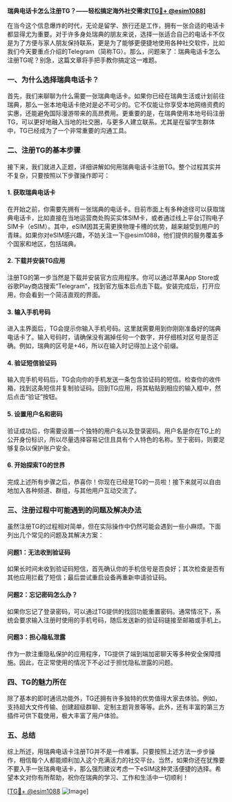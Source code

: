 **瑞典电话卡怎么注册TG？——轻松搞定海外社交需求[[TG💪+ @esim1088](https://t.me/s/esim1088)]**

在当今这个信息爆炸的时代，无论是留学、旅行还是工作，拥有一张合适的电话卡都显得尤为重要。对于许多身处瑞典的朋友来说，选择一张适合自己的电话卡不仅是为了方便与家人朋友保持联系，更是为了能够更便捷地使用各种社交软件，比如我们今天要重点介绍的Telegram（简称TG）。那么，问题来了：瑞典电话卡怎么注册TG呢？别急，这篇文章将手把手教你搞定这一难题。

### 一、为什么选择瑞典电话卡？

首先，我们来聊聊为什么需要一张瑞典电话卡。如果你已经在瑞典生活或计划前往瑞典，那么一张本地电话卡绝对是必不可少的。它不仅能让你享受本地网络资费的实惠，还能避免国际漫游带来的高昂费用。更重要的是，在瑞典使用本地号码注册TG，可以更好地融入当地的社交圈，与更多人建立联系。尤其是在留学生群体中，TG已经成为了一个非常重要的沟通工具。

### 二、注册TG的基本步骤

接下来，我们就进入正题，详细讲解如何用瑞典电话卡注册TG。整个过程其实并不复杂，只要按照以下步骤操作即可：

#### 1. 获取瑞典电话卡

在开始之前，你需要先拥有一张瑞典的电话卡。目前市面上有多种途径可以获取瑞典电话卡，比如直接在当地运营商处购买实体SIM卡，或者通过线上平台订购电子SIM卡（eSIM）。其中，eSIM因其无需更换物理卡槽的优势，越来越受到用户的青睐。如果你对eSIM感兴趣，不妨关注一下@esim1088，他们提供的服务覆盖多个国家和地区，包括瑞典。

#### 2. 下载并安装TG应用

注册TG的第一步当然是下载并安装官方应用程序。你可以通过苹果App Store或谷歌Play商店搜索“Telegram”，找到官方版本后点击下载。安装完成后，打开应用，你会看到一个简洁直观的界面。

#### 3. 输入手机号码

进入主界面后，TG会提示你输入手机号码。这里就需要用到你刚刚准备好的瑞典电话卡了。输入号码时，请确保没有漏掉任何一个数字，并仔细核对区号是否正确。例如，瑞典的区号是+46，所以在输入时记得加上这个前缀。

#### 4. 验证短信验证码

输入完手机号码后，TG会向你的手机发送一条包含验证码的短信。检查你的收件箱，找到这条短信并复制验证码。回到TG应用，将其粘贴到相应的输入框中，然后点击“验证”按钮。

#### 5. 设置用户名和密码

验证成功后，你需要设置一个独特的用户名以及登录密码。用户名是你在TG上的公开身份标识，所以尽量选择容易记住且具有个人特色的名称。至于密码，则要足够复杂以保护账户安全。

#### 6. 开始探索TG的世界

完成上述所有步骤之后，恭喜你！你现在已经是TG的一员啦！接下来就可以自由地加入各种频道、群组，与其他用户互动交流了。

### 三、注册过程中可能遇到的问题及解决办法

虽然注册TG的过程相对简单，但在实际操作中仍然可能会遇到一些小麻烦。下面列出几个常见的问题及其解决方案：

#### 问题1：无法收到验证码

如果长时间未收到验证码短信，首先确认你的手机信号是否良好；其次检查是否有其他应用拦截了短信；最后尝试重启设备再重新申请验证码。

#### 问题2：忘记密码怎么办？

如果你忘记了登录密码，可以通过TG提供的找回功能重置密码。通常情况下，系统会要求输入注册时使用的手机号码，随后发送新的验证码链接至邮箱或手机上。

#### 问题3：担心隐私泄露

作为一款注重隐私保护的应用程序，TG提供了端到端加密聊天等多种安全保障措施。因此，在正常使用的情况下不必过于担忧隐私泄露的问题。

### 四、TG的魅力所在

除了基本的即时通讯功能外，TG还拥有许多独特的优势值得大家去体验。例如，支持超大文件传输、创建超级群聊、定制主题背景等等。此外，还有丰富的第三方插件可供下载使用，极大丰富了用户体验。

### 五、总结

综上所述，用瑞典电话卡注册TG并不是一件难事。只要按照上述方法一步步操作，相信每个人都能顺利加入这个充满活力的社交平台。当然，如果你还在犹豫要不要入手一张瑞典电话卡，那么强烈建议考虑一下eSIM这种灵活便捷的选择。希望本文对你有所帮助，祝你在瑞典的学习、工作和生活中一切顺利！

[[TG💪+ @esim1088](https://t.me/s/esim1088) ![Image](https://i.postimg.cc/4NQfJmqS/Snipaste-2025-05-13-00-14-12.png)]